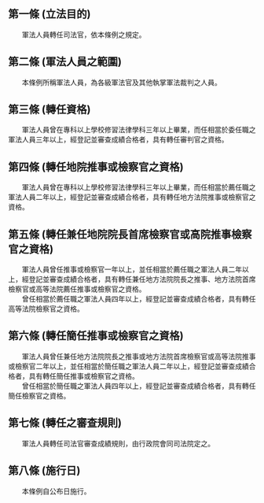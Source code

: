 第一條 (立法目的)
-----------------
　　軍法人員轉任司法官，依本條例之規定。  


第二條 (軍法人員之範圍)
-----------------------
　　本條例所稱軍法人員，為各級軍法官及其他執掌軍法裁判之人員。  


第三條 (轉任資格)
-----------------
　　軍法人員曾在專科以上學校修習法律學科三年以上畢業，而任相當於委任職之軍法人員三年以上，經登記並審查成績合格者，具有轉任審判官之資格。  


第四條 (轉任地院推事或檢察官之資格)
-----------------------------------
　　軍法人員曾在專科以上學校修習法律學科三年以上畢業，而任相當於薦任職之軍法人員二年以上，經登記並審查成績合格者，具有轉任地方法院推事或檢察官之資格。  


第五條 (轉任兼任地院院長首席檢察官或高院推事檢察官之資格)
---------------------------------------------------------
　　軍法人員曾任推事或檢察官一年以上，並任相當於薦任職之軍法人員二年以上，經登記並審查成績合格者，具有轉任兼任地方法院院長之推事、地方法院首席檢察官或高等法院薦任推事或檢察官之資格。  
　　曾任相當於薦任職之軍法人員四年以上，經登記並審查成績合格者，具有轉任高等法院檢察官之資格。  


第六條 (轉任簡任推事或檢察官之資格)
-----------------------------------
　　軍法人員曾任兼任地方法院院長之推事或地方法院首席檢察官或高等法院推事或檢察官二年以上，並任相當於簡任職之軍法人員二年以上，經登記並審查成績合格者，具有轉任簡任推事或檢察官之資格。  
　　曾任相當於簡任職之軍法人員四年以上，經登記並審查成績合格者，具有轉任簡任檢察官之資格。  


第七條 (轉任之審查規則)
-----------------------
　　軍法人員轉任司法官審查成績規則，由行政院會同司法院定之。  


第八條 (施行日)
---------------
　　本條例自公布日施行。